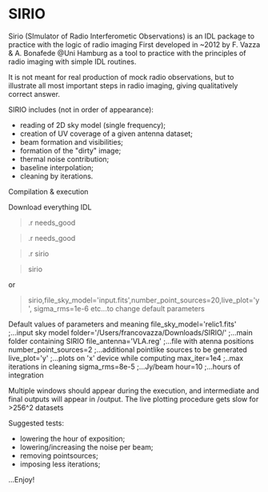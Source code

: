 # SIRIO

Sirio (SImulator of Radio Interferometic Observations) is an  IDL package to practice with the logic of radio imaging
First developed in ~2012 by F. Vazza & A. Bonafede @Uni Hamburg as a tool to practice with the principles of radio imaging with simple IDL routines. 

It is not meant for real production of mock radio observations, but to illustrate all most important steps in radio imaging, giving qualitatively correct answer.

SIRIO includes (not in order of appearance):
- reading of 2D sky model (single frequency);
- creation of UV coverage of a given antenna dataset;
- beam formation and visibilities;
- formation of the "dirty" image;
- thermal noise contribution;
- baseline interpolation;
- cleaning by iterations.


Compilation & execution

Download everything
IDL

>.r needs_good

>.r needs_good

>.r sirio

>sirio    

or 

>sirio,file_sky_model='input.fits',number_point_sources=20,live_plot='y', sigma_rms=1e-6     etc...to change default parameters


Default values of parameters and meaning
   file_sky_model='relic1.fits'  ;...input sky model 
   folder='/Users/francovazza/Downloads/SIRIO/'   ;...main folder containing SIRIO
   file_antenna='VLA.reg'   ;...file with atenna positions
   number_point_sources=2   ;...additional pointlike sources to be generated
   live_plot='y'  ;...plots on 'x' device while computing 
   max_iter=1e4   ;..max iterations in cleaning
   sigma_rms=8e-5 ;...Jy/beam
   hour=10  ;...hours of integration
   

Multiple windows should appear during the execution, and intermediate and final outputs will appear in /output.
The live plotting procedure gets slow for >256^2 datasets

Suggested tests:
- lowering the hour of exposition;
- lowering/increasing the noise per beam;
- removing pointsources;
- imposing less iterations;


...Enjoy! 


